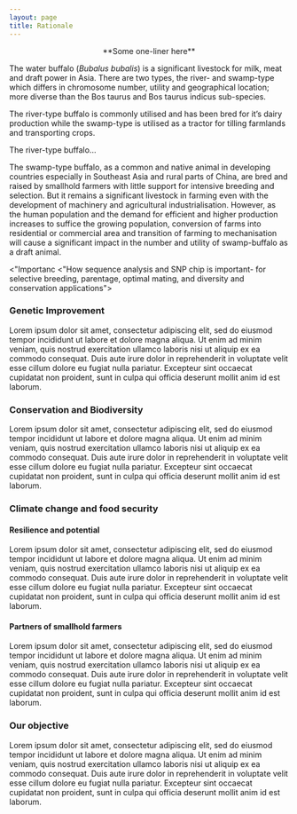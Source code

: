 ```yaml
---
layout: page
title: Rationale
---
```

<p align="center">
**Some one-liner here**
</p>

The water buffalo (*Bubalus bubalis*) is a significant livestock for milk, meat and draft power in Asia. There are two types, the river- and swamp-type which differs in chromosome number, utility and geographical location; more diverse than the Bos taurus and Bos taurus indicus sub-species.

The river-type buffalo is commonly utilised and has been bred for it’s dairy production while the swamp-type is utilised as a tractor for tilling farmlands and transporting crops.

The river-type buffalo...

The swamp-type buffalo, as a common and native animal in developing countries especially in Southeast Asia and rural parts of China, are bred and raised by smallhold farmers with little support for intensive breeding and selection. But it remains a significant livestock in farming even with the development of machinery and agricultural industrialisation. However, as the human population and the demand for efficient and higher production increases to suffice the growing population, conversion of farms into residential or commercial area and transition of farming to mechanisation will cause a significant impact in the number and utility of swamp-buffalo as a draft animal.

<"Importanc
<"How sequence analysis and SNP chip is important- for selective breeding, parentage, optimal mating, and diversity and conservation applications">

### Genetic Improvement

Lorem ipsum dolor sit amet, consectetur adipiscing elit, sed do eiusmod tempor incididunt ut labore et dolore magna aliqua. Ut enim ad minim veniam, quis nostrud exercitation ullamco laboris nisi ut aliquip ex ea commodo consequat. Duis aute irure dolor in reprehenderit in voluptate velit esse cillum dolore eu fugiat nulla pariatur. Excepteur sint occaecat cupidatat non proident, sunt in culpa qui officia deserunt mollit anim id est laborum.

### Conservation and Biodiversity

Lorem ipsum dolor sit amet, consectetur adipiscing elit, sed do eiusmod tempor incididunt ut labore et dolore magna aliqua. Ut enim ad minim veniam, quis nostrud exercitation ullamco laboris nisi ut aliquip ex ea commodo consequat. Duis aute irure dolor in reprehenderit in voluptate velit esse cillum dolore eu fugiat nulla pariatur. Excepteur sint occaecat cupidatat non proident, sunt in culpa qui officia deserunt mollit anim id est laborum.

### Climate change and food security

#### Resilience and potential

Lorem ipsum dolor sit amet, consectetur adipiscing elit, sed do eiusmod tempor incididunt ut labore et dolore magna aliqua. Ut enim ad minim veniam, quis nostrud exercitation ullamco laboris nisi ut aliquip ex ea commodo consequat. Duis aute irure dolor in reprehenderit in voluptate velit esse cillum dolore eu fugiat nulla pariatur. Excepteur sint occaecat cupidatat non proident, sunt in culpa qui officia deserunt mollit anim id est laborum.

#### Partners of smallhold farmers

Lorem ipsum dolor sit amet, consectetur adipiscing elit, sed do eiusmod tempor incididunt ut labore et dolore magna aliqua. Ut enim ad minim veniam, quis nostrud exercitation ullamco laboris nisi ut aliquip ex ea commodo consequat. Duis aute irure dolor in reprehenderit in voluptate velit esse cillum dolore eu fugiat nulla pariatur. Excepteur sint occaecat cupidatat non proident, sunt in culpa qui officia deserunt mollit anim id est laborum.

### Our objective

Lorem ipsum dolor sit amet, consectetur adipiscing elit, sed do eiusmod tempor incididunt ut labore et dolore magna aliqua. Ut enim ad minim veniam, quis nostrud exercitation ullamco laboris nisi ut aliquip ex ea commodo consequat. Duis aute irure dolor in reprehenderit in voluptate velit esse cillum dolore eu fugiat nulla pariatur. Excepteur sint occaecat cupidatat non proident, sunt in culpa qui officia deserunt mollit anim id est laborum.